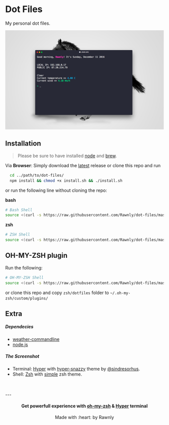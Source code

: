 # Dot Files
My personal dot files.

![alt](img/screenshot.png)

## Installation

> Please be sure to have installed [node](http://nodejs.org) and [brew](http://brew.sh).

Via **Browser**:
Simply download the [latest][lat] release or clone this repo and run

```bash
  cd ../path/to/dot-files/
  npm install && chmod +x install.sh && ./install.sh
```

or run the following line without cloning the repo:

**bash**
```bash
# Bash Shell
source <(curl -s https://raw.githubusercontent.com/Rawnly/dot-files/master/.installers/remote/_bash.sh)
```

**zsh**
```bash
# ZSH Shell
source <(curl -s https://raw.githubusercontent.com/Rawnly/dot-files/master/.installers/remote/_zsh.sh)
```

## OH-MY-ZSH plugin
Run the following:

```bash
# OH-MY-ZSH Shell
source <(curl -s https://raw.githubusercontent.com/Rawnly/dot-files/master/.installers/remote/_oh-my-zsh.sh)
```

or clone this repo and copy `zsh/dotfiles` folder to `~/.oh-my-zsh/custom/plugins/`



Extra
---
##### Dependecies
* [weather-commandline](http://github.com/rawnly/weather-commandline)
* [node.js](http://nodejs.org)

##### The Screenshot
- Terminal: [Hyper](http://hyper.is) with [hyper-snazzy](https://github.com/sindresorhus/hyper-snazzy) theme by [@sindresorhus](http://github.com/sindresorhus).
- Shell: [Zsh]() with [simple](https://github.com/robbyrussell/oh-my-zsh/blob/master/themes/simple.zsh-theme) zsh theme.



<br>
<br>
---
<h4 align="center">
Get powerfull experience with <a href="https://github.com/robbyrussell/oh-my-zsh">oh-my-zsh</a> & <a href="http://hyper.is">Hyper</a> terminal
</h4>

<p align="center"> Made with :heart: by Rawnly </p>

[installation]: https://github.com/Rawnly/dot-files/blob/master/install.sh
[lat]: https://github.com/Rawnly/dot-files/releases/
[me]: https://www.github.com/Rawnly/
[plugin]: http://github.com/Rawnly/dot-files/plugin/dotfiles.plugin.zsh

